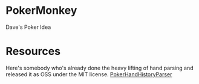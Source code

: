 # PokerMonkey
Dave's Poker Idea

# Resources
Here's somebody who's already done the heavy lifting of hand parsing and released it as OSS under the MIT license.
[PokerHandHistoryParser](https://github.com/HHSmithy/PokerHandHistoryParser)
